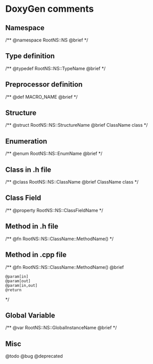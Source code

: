 DoxyGen comments
================

Namespace
---------
/**
    @namespace RootNS::NS
    @brief
*/

Type definition
---------------
/**
    @typedef RootNS::NS::TypeName
    @brief
*/

Preprocessor definition
-----------------------
/**
    @def MACRO_NAME
    @brief
*/

Structure
---------
/**
    @struct  RootNS::NS::StructureName
    @brief ClassName class
*/

Enumeration
-----------
/**
    @enum RootNS::NS::EnumName
    @brief
*/

Class in .h file
----------------
/**
    @class RootNS::NS::ClassName
    @brief ClassName class
*/

Class Field
-----------
/**
    @property RootNS::NS::ClassFieldName
*/

Method in .h file
-----------------
/**
    @fn RootNS::NS::ClassName::MethodName()
*/

Method in .cpp file
-------------------
/**
    @fn RootNS::NS::ClassName::MethodName()
    @brief

    @param[in]
    @param[out]
    @param[in,out]
    @return
*/

Global Variable
---------------
/**
    @var RootNS::NS::GlobalInstanceName
    @brief
*/

Misc
----
@todo
@bug
@deprecated

